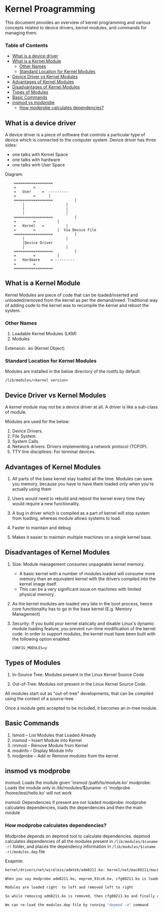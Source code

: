 # Kernel Proagramming <!-- omit in toc -->

This document provides an overview of kernel programming and various concepts related to device drivers, kernel modules, and commands for managing them.

### Table of Contents <!-- omit in toc -->

- [What is a device driver](#what-is-a-device-driver)
- [What is a Kernel Module](#what-is-a-kernel-module)
	- [Other Names](#other-names)
	- [Standard Location for Kernel Modules](#standard-location-for-kernel-modules)
- [Device Driver vs Kernel Modules](#device-driver-vs-kernel-modules)
- [Advantages of Kernel Modules](#advantages-of-kernel-modules)
- [Disadvantages of Kernel Modules](#disadvantages-of-kernel-modules)
- [Types of Modules](#types-of-modules)
- [Basic Commands](#basic-commands)
- [insmod vs modprobe](#insmod-vs-modprobe)
	- [How modprobe calculates dependencies?](#how-modprobe-calculates-dependencies)

## What is a device driver

A device driver is a piece of software that controls a particular type of device which is connected to the computer system. Device driver has three sides:  

- one talks with Kernel Space  
- one talks with hardware  
- one talks wirh User Space  

Diagram:

```
	==================
	=		 =
	=   User	 =  ---------
	= 		 =	    |
	==================          |
		|                   |
		|                   |
		|                   |
	==================          |
	=		 =          |
	=   Kernel	 =          |
	= 		 =          |  Via Device File
	==================          |
		|                   |
		|Device Driver 
		|                   |
	==================          |
	=		 =          |
	=   Hardware	 = ---------
	= 		 =
	==================
```

## What is a Kernel Module

Kernel Modules are piece of code that can be loaded/inserted and unloaded/removed from the kernel as per the demand/need. Traditional way of adding code to the kernel was to recompile the kernel and reboot the system. 

### Other Names

1. Loadable Kernel Modules (LKM)
2. Modules

Extension: .ko (Kernel Object)

### Standard Location for Kernel Modules

Modules are installed in the  below directory of the rootfs by default:   

```
/lib/modules/<kernel version>
```

## Device Driver vs Kernel Modules

A kernel module may not be a device driver at all. A driver is like a sub-class of module.

Modules are used for the below:

1. Device Drivers.
2. File System.
3. System Calls.
4. Network drivers: Drivers implementing a network protocol (TCP/IP).
5. TTY line disciplines: For terminal devices.

## Advantages of Kernel Modules

1. All parts of the base kernel stay loaded all the time. Modules can save you memory, because you have to have them loaded only when you're actually using them

2. Users would need to rebuild and reboot the kernel every time they would require a new functionality.

3. A bug in driver which is compiled as a part of kernel will stop system from loading, whereas module allows systems to load. 

4. Faster to maintain and debug

5. Makes it easier to maintain multiple machines on a single kernel base.

## Disadvantages of Kernel Modules

1. Size:  Module management consumes unpageable kernel memory.  
	- A basic kernel with a number of modules loaded will consume more memory than an equivalent kernel with the drivers compiled into the kernel image itself. 
	- This can be a very significant issue on machines with limited physical memory.

2. As the kernel modules are loaded very late in the boot process, hence core functionality has to go in the base kernel (E.g. Memory Management)

3. Security: If you build your kernel statically and disable Linux's dynamic module loading feature, you prevent run-time modification of the kernel code. In order to support modules, the kernel must have been built with the following option enabled:
	```
	CONFIG_MODULES=y
	```
## Types of Modules

1. In-Source Tree: Modules present in the Linux Kernel Source Code

2. Out-of-Tree: Modules not present in the Linux Kernel Source Code.

All modules start out as "out-of-tree" developments, that can be compiled using the context of a source-tree. 

Once a module gets accepted to be included, it becomes an in-tree module.

## Basic Commands

1. lsmod – List Modules that Loaded Already
2. insmod – Insert Module into Kernel
3. rmmod – Remove Module from Kernel
4. modinfo – Display Module Info
5. modprobe – Add or Remove modules from the kernel

## insmod vs modprobe

insmod:		Loads the module given 'insmod /path/to/module.ko'
modprobe:	Loads the module only in /lib/modules/$(uname -r) 'modprobe /home/test/hello.ko' will not work

insmod:		Dependencies if present are not loaded
modprobe:	modprobe calculates dependencies, loads the dependencies and then the main module

### How modprobe calculates dependencies?

Modprobe depends on depmod tool to calculate dependencies.
depmod calculates dependencies of all the  modules present in `/lib/modules/$(uname -r)` folder, and places the dependency information in `/lib/modules/$(uname -r)/modules.dep` file

Exapmle:
```bash
kernel/drivers/net/wireless/admtek/adm8211.ko: kernel/net/mac80211/mac80211.ko kernel/net/wireless/cfg80211.ko      kernel/drivers/misc/eeprom/eeprom_93cx6.ko

When you say modprobe adm8211.ko, eeprom_93cx6.ko, cfg80211.ko is loaded first and then adm8211.ko

Modules are loaded right  to left and removed left to right

So while removing adm8211.ko is removed, then cfg80211.ko and finally eeprom_93cx6.ko

We can re-load the modules.dep file by running "depmod -a" command
```
